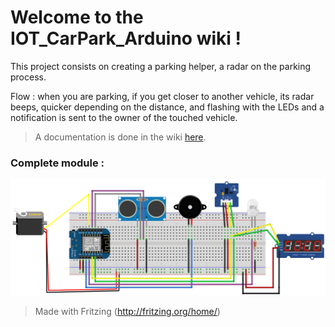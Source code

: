# Welcome to the IOT_CarPark_Arduino wiki !

This project consists on creating a parking helper, a radar on the parking process.

Flow : when you are parking, if you get closer to another vehicle, its radar beeps, quicker depending on the distance, and flashing with the LEDs and a notification is sent to the owner of the touched vehicle.

> A documentation is done in the wiki [here](https://github.com/JuanWick/IOT_CarPark_Arduino/wiki).

### Complete module :
![Complete module](https://github.com/JuanWick/IOT_CarPark_Arduino/blob/master/Module_final/car_park/image.png?raw=true)
> Made with Fritzing (http://fritzing.org/home/)
